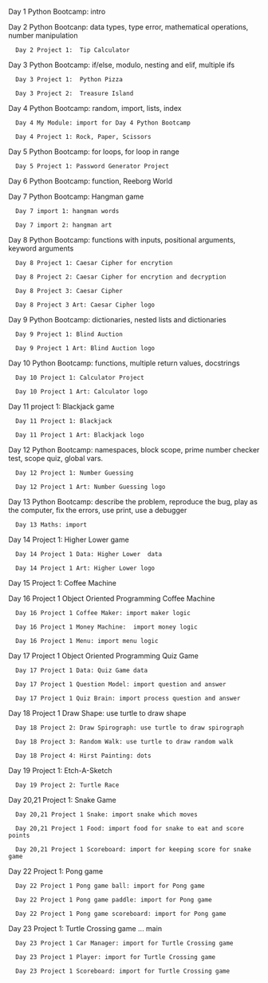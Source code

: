 Day 1 Python Bootcamp: intro

Day 2 Python Bootcanp: data types, type error, mathematical operations, number manipulation

      Day 2 Project 1:  Tip Calculator 

Day 3 Python Bootcamp: if/else, modulo, nesting and elif, multiple ifs

      Day 3 Project 1:  Python Pizza

      Day 3 Project 2:  Treasure Island 

Day 4 Python Bootcamp: random, import, lists, index

      Day 4 My Module: import for Day 4 Python Bootcamp

      Day 4 Project 1: Rock, Paper, Scissors

Day 5 Python Bootcamp: for loops, for loop in range

      Day 5 Project 1: Password Generator Project

Day 6 Python Bootcamp: function, Reeborg World 

Day 7 Python Bootcamp:  Hangman game

      Day 7 import 1: hangman words

      Day 7 import 2: hangman art

Day 8 Python Bootcamp: functions with inputs, positional arguments, keyword arguments

      Day 8 Project 1: Caesar Cipher for encrytion 

      Day 8 Project 2: Caesar Cipher for encrytion and decryption

      Day 8 Project 3: Caesar Cipher

      Day 8 Project 3 Art: Caesar Cipher logo

Day 9 Python Bootcamp: dictionaries, nested lists and dictionaries

      Day 9 Project 1: Blind Auction

      Day 9 Project 1 Art: Blind Auction logo

Day 10 Python Bootcamp: functions, multiple return values, docstrings

      Day 10 Project 1: Calculator Project 

      Day 10 Project 1 Art: Calculator logo

Day 11 project 1: Blackjack game

      Day 11 Project 1: Blackjack

      Day 11 Project 1 Art: Blackjack logo

Day 12 Python Bootcamp:  namespaces, block scope, prime number checker test, scope quiz, global vars.

      Day 12 Project 1: Number Guessing

      Day 12 Project 1 Art: Number Guessing logo

Day 13 Python Bootcamp: describe the problem, reproduce the bug, 
                             play as the computer, fix the errors, use print, use a debugger

      Day 13 Maths: import

Day 14 Project 1: Higher Lower game

      Day 14 Project 1 Data: Higher Lower  data

      Day 14 Project 1 Art: Higher Lower logo

Day 15 Project 1: Coffee Machine

Day 16 Project 1 Object Oriented Programming Coffee Machine

      Day 16 Project 1 Coffee Maker: import maker logic

      Day 16 Project 1 Money Machine:  import money logic

      Day 16 Project 1 Menu: import menu logic

Day 17 Project 1  Object Oriented Programming  Quiz Game

      Day 17 Project 1 Data: Quiz Game data

      Day 17 Project 1 Question Model: import question and answer 

      Day 17 Project 1 Quiz Brain: import process question and answer

Day 18 Project 1 Draw Shape: use turtle to draw shape

      Day 18 Project 2: Draw Spirograph: use turtle to draw spirograph

      Day 18 Project 3: Random Walk: use turtle to draw random walk

      Day 18 Project 4: Hirst Painting: dots

Day 19 Project 1: Etch-A-Sketch

      Day 19 Project 2: Turtle Race

Day 20,21 Project 1: Snake Game

      Day 20,21 Project 1 Snake: import snake which moves

      Day 20,21 Project 1 Food: import food for snake to eat and score points

      Day 20,21 Project 1 Scoreboard: import for keeping score for snake game

Day 22 Project 1: Pong game

      Day 22 Project 1 Pong game ball: import for Pong game

      Day 22 Project 1 Pong game paddle: import for Pong game

      Day 22 Project 1 Pong game scoreboard: import for Pong game


Day 23 Project 1: Turtle Crossing game ... main

      Day 23 Project 1 Car Manager: import for Turtle Crossing game

      Day 23 Project 1 Player: import for Turtle Crossing game

      Day 23 Project 1 Scoreboard: import for Turtle Crossing game


      
